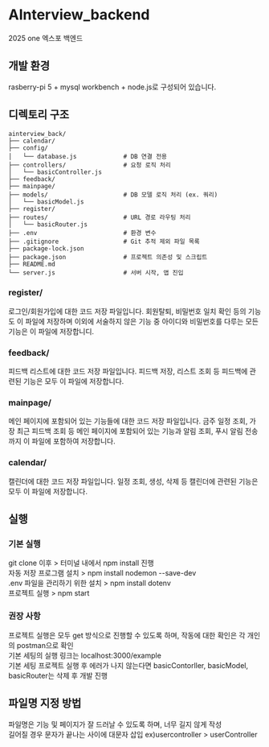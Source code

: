 # AInterview_backend
2025 one 엑스포 백엔드

## 개발 환경
rasberry-pi 5 + mysql workbench + node.js로 구성되어 있습니다.

## 디렉토리 구조

```plaintext
ainterview_back/
├── calendar/
├── config/
│   └── database.js             # DB 연결 전용
├── controllers/                # 요청 로직 처리
│   └── basicController.js
├── feedback/
├── mainpage/
├── models/                     # DB 모델 로직 처리 (ex. 쿼리)
│   └── basicModel.js
├── register/
├── routes/                     # URL 경로 라우팅 처리
│   └── basicRouter.js
├── .env                        # 환경 변수
├── .gitignore                  # Git 추적 제외 파일 목록
├── package-lock.json
├── package.json                # 프로젝트 의존성 및 스크립트
├── README.md
└── server.js                   # 서버 시작, 앱 진입
```


### register/
로그인/회원가입에 대한 코드 저장 파일입니다.
회원탈퇴, 비밀번호 일치 확인 등의 기능도 이 파일에 저장하며 이외에 서술하지 않은 기능 중 아이디와 비밀번호를 다루는 모든 기능은 이 파일에 저장합니디.

### feedback/
피드백 리스트에 대한 코드 저장 파일입니다.
피드백 저장, 리스트 조회 등 피드백에 관련된 기능은 모두 이 파일에 저장합니다.

### mainpage/
메인 페이지에 포함되어 있는 기능들에 대한 코드 저장 파일입니다. 
금주 일정 조회, 가장 최근 피드백 조회 등 메인 페이지에 포함되어 있는 기능과 알림 조회, 푸시 알림 전송까지 이 파일에 포함하여 저장합니다.

### calendar/
캘린더에 대한 코드 저장 파일입니다.
일정 조회, 생성, 삭제 등 캘린더에 관련된 기능은 모두 이 파일에 저장합니다.



## 실행

### 기본 실행
git clone 이후 > 터미널 내에서 npm install 진행 <br>
자동 저장 프로그램 설치 > npm install nodemon --save-dev <br>
.env 파일을 관리하기 위한 설치 > npm install dotenv <br>
프로젝트 실행 > npm start <br>

### 권장 사항
프로젝트 실행은 모두 get 방식으로 진행할 수 있도록 하며, 작동에 대한 확인은 각 개인의 postman으로 확인 <br>
기본 세팅의 실행 링크는 localhost:3000/example <br>
기본 세팅 프로젝트 실행 후 에러가 나지 않는다면 basicContorller, basicModel, basicRouter는 삭제 후 개발 진행 <br>


## 파일명 지정 방법
파일명은 기능 및 페이지가 잘 드러날 수 있도록 하며, 너무 길지 않게 작성 <br>
길어질 경우 문자가 끝나는 사이에 대문자 삽입 ex)usercontroller > userController
